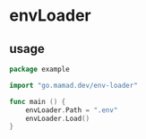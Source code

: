 # envLoader

## usage

```go
package example

import "go.mamad.dev/env-loader"

func main () {
	envLoader.Path = ".env"
	envLoader.Load()
}
```

